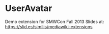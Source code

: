 UserAvatar
==========

Demo extension for SMWCon Fall 2013
Slides at: <https://slid.es/similis/mediawiki-extensions>
